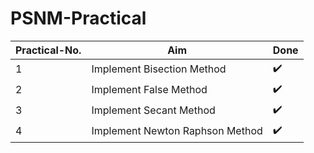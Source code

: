# PSNM-Practical
|Practical-No.   |Aim                          |Done                        |
|----------------|-------------------------------|-----------------------------|
|1|Implement Bisection Method           |:heavy_check_mark:|
|2|Implement False Method           |:heavy_check_mark:|
|3|Implement Secant Method           |:heavy_check_mark:|
|4|Implement Newton Raphson Method           |:heavy_check_mark:|


